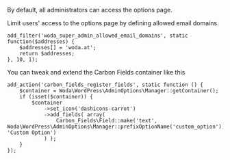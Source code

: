 By default, all administrators can access the options page.

Limit users' access to the options page by defining allowed email domains. 
```
add_filter('woda_super_admin_allowed_email_domains', static function($addresses) {
    $addresses[] = 'woda.at';
    return $addresses;
}, 10, 1);
```

You can tweak and extend the Carbon Fields container like this
```
add_action('carbon_fields_register_fields', static function () {
    $container = Woda\WordPress\AdminOptions\Manager::getContainer();
    if (isset($container)) {
        $container
            ->set_icon('dashicons-carrot')
            ->add_fields( array(
                Carbon_Fields\Field::make('text', Woda\WordPress\AdminOptions\Manager::prefixOptionName('custom_option'), 'Custom Option')
            ) );
    }
});
```
